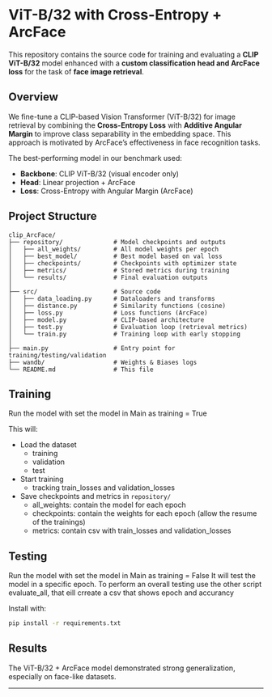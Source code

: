 # ViT-B/32 with Cross-Entropy + ArcFace

This repository contains the source code for training and evaluating a **CLIP ViT-B/32** model enhanced with a **custom classification head and ArcFace loss** for the task of **face image retrieval**.

## Overview

We fine-tune a CLIP-based Vision Transformer (ViT-B/32) for image retrieval by combining the **Cross-Entropy Loss** with **Additive Angular Margin** to improve class separability in the embedding space. This approach is motivated by ArcFace’s effectiveness in face recognition tasks.

The best-performing model in our benchmark used:

* **Backbone**: CLIP ViT-B/32 (visual encoder only)
* **Head**: Linear projection + ArcFace
* **Loss**: Cross-Entropy with Angular Margin (ArcFace)

## Project Structure

```
clip_ArcFace/
├── repository/              # Model checkpoints and outputs
│   ├── all_weights/         # All model weights per epoch
│   ├── best_model/          # Best model based on val loss
│   ├── checkpoints/         # Checkpoints with optimizer state
│   ├── metrics/             # Stored metrics during training
│   └── results/             # Final evaluation outputs
│
├── src/                     # Source code
│   ├── data_loading.py      # Dataloaders and transforms
│   ├── distance.py          # Similarity functions (cosine)
│   ├── loss.py              # Loss functions (ArcFace)
│   ├── model.py             # CLIP-based architecture
│   ├── test.py              # Evaluation loop (retrieval metrics)
│   └── train.py             # Training loop with early stopping
│
├── main.py                  # Entry point for training/testing/validation
├── wandb/                   # Weights & Biases logs
└── README.md                # This file
```

## Training

Run the model with set the model in Main as training = True

This will:
* Load the dataset
  * training
  * validation
  * test
* Start training 
  * tracking train_losses and validation_losses
* Save checkpoints and metrics in `repository/`
  * all_weights: contain the model for each epoch
  * checkpoints: contain the weights for each epoch (allow the resume of the trainings)
  * metrics: contain csv with train_losses and validation_losses

## Testing

Run the model with set the model in Main as training = False
It will test the model in a specific epoch. To perform an overall testing use the other script evaluate_all, that eill crreate a csv that shows epoch and accurancy


Install with:

```bash
pip install -r requirements.txt
```

## Results

The ViT-B/32 + ArcFace model demonstrated strong generalization, especially on face-like datasets.

---
